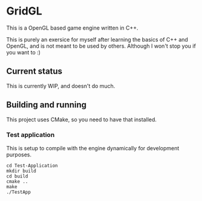 # GridGL
This is a OpenGL based game engine written in C++.

This is purely an exersice for myself after learning the basics of C++ and OpenGL, and is not meant to be used by others. Although I won't stop you if you want to :)

## Current status
This is currently WIP, and doesn't do much.

## Building and running
This project uses CMake, so you need to have that installed.

### Test application
This is setup to compile with the engine dynamically for development purposes.

```
cd Test-Application
mkdir build
cd build
cmake ..
make
./TestApp
```
